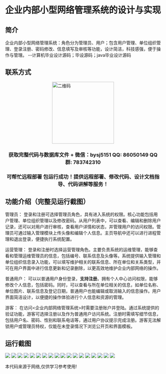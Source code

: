 <p><h1 align="center">企业内部小型网络管理系统的设计与实现</h1></p>

## 简介
企业内部小型网络管理系统：角色分为管理员、用户；包含用户管理、单位组织管理、登录注册、密码修改、信息填写及审核等功能，设计简洁，科技感强，便于操作与管理。    --计算机毕业设计源码；毕设源码；java毕业设计源码


## 联系方式
<img src="https://bs-1329754181.cos.ap-shanghai.myqcloud.com/wx.jpg" alt="二维码" style="display: block; margin: 0 auto;" width="200px">
<p><h3 align="center">获取完整代码与数据库文件 + 微信：bysj5151 QQ: 86050149 QQ群: 783742310</h3></p>
<p><h3 align="center">可帮忙远程部署 包运行成功！提供远程部署、修改代码、设计文档指导、代码讲解等服务！</h3></p>

## 功能介绍（完整见运行截图）
管理员： 登录和注册可选择管理员角色，具有进入系统的权限。核心功能包括用户管理、单位组织管理以及修改密码。从用户列表中，可以查看、编辑和删除用户记录，还可以对用户进行审核，查看用户详情和状态，并管理用户的访问权限。管理员可通过输入管理模块上传头像和编辑个人信息。主页导航中还可以进行进程管理和退出登录，便捷执行系统配置。

运营管理： 登录和注册时选择运营管理角色。主要负责系统的运维管理，能够查看和管理运维管理员的信息，包括编号、联系信息及头像等。系统提供输入管理和单位组织信息录入功能，可以填写维护相关的联系信息、所在单位和关系类型，并可在用户界面中进行信息更新和记录删除，以更高效地维护企业内部网络的操作。

普通用户： 可以以普通用户身份登录，**支持注册**。拥有个人中心访问权限，能够修改个人信息，包括密码。同时，可以查看与所在单位相关的信息，如单位名称、单位图片、联系信息及登记日期，普通用户也能编辑或取消输入的信息操作。用户界面简洁设计，以便捷的操作体验进行个人信息和资源的管理。

游客： 在访问<企业内部网络管理系统>时需要注册账户并登陆。通过系统提供的验证功能，游客可选择注册以及作为普通用户访问系统。注册时需填写细节信息，包括用户名、密码、性别和联系电话等，通过用户协议提示完成注册。游客无法解锁用户或管理员特权，仅能在未登录情况下浏览公开页和界面模板。


## 运行截图
![](https://bs-1329754181.cos.ap-shanghai.myqcloud.com/spring/EnterpriseInternalNetworkManagementSystemDesignAndImplementation/img/001.jpg)
![](https://bs-1329754181.cos.ap-shanghai.myqcloud.com/spring/EnterpriseInternalNetworkManagementSystemDesignAndImplementation/img/002.jpg)
![](https://bs-1329754181.cos.ap-shanghai.myqcloud.com/spring/EnterpriseInternalNetworkManagementSystemDesignAndImplementation/img/003.jpg)
![](https://bs-1329754181.cos.ap-shanghai.myqcloud.com/spring/EnterpriseInternalNetworkManagementSystemDesignAndImplementation/img/004.jpg)
![](https://bs-1329754181.cos.ap-shanghai.myqcloud.com/spring/EnterpriseInternalNetworkManagementSystemDesignAndImplementation/img/005.jpg)
![](https://bs-1329754181.cos.ap-shanghai.myqcloud.com/spring/EnterpriseInternalNetworkManagementSystemDesignAndImplementation/img/006.jpg)
![](https://bs-1329754181.cos.ap-shanghai.myqcloud.com/spring/EnterpriseInternalNetworkManagementSystemDesignAndImplementation/img/007.jpg)
![](https://bs-1329754181.cos.ap-shanghai.myqcloud.com/spring/EnterpriseInternalNetworkManagementSystemDesignAndImplementation/img/008.jpg)
![](https://bs-1329754181.cos.ap-shanghai.myqcloud.com/spring/EnterpriseInternalNetworkManagementSystemDesignAndImplementation/img/009.jpg)
![](https://bs-1329754181.cos.ap-shanghai.myqcloud.com/spring/EnterpriseInternalNetworkManagementSystemDesignAndImplementation/img/010.jpg)
![](https://bs-1329754181.cos.ap-shanghai.myqcloud.com/spring/EnterpriseInternalNetworkManagementSystemDesignAndImplementation/img/011.jpg)
![](https://bs-1329754181.cos.ap-shanghai.myqcloud.com/spring/EnterpriseInternalNetworkManagementSystemDesignAndImplementation/img/012.jpg)
![](https://bs-1329754181.cos.ap-shanghai.myqcloud.com/spring/EnterpriseInternalNetworkManagementSystemDesignAndImplementation/img/013.jpg)
![](https://bs-1329754181.cos.ap-shanghai.myqcloud.com/spring/EnterpriseInternalNetworkManagementSystemDesignAndImplementation/img/014.jpg)
![](https://bs-1329754181.cos.ap-shanghai.myqcloud.com/spring/EnterpriseInternalNetworkManagementSystemDesignAndImplementation/img/015.jpg)
![](https://bs-1329754181.cos.ap-shanghai.myqcloud.com/spring/EnterpriseInternalNetworkManagementSystemDesignAndImplementation/img/016.jpg)
![](https://bs-1329754181.cos.ap-shanghai.myqcloud.com/spring/EnterpriseInternalNetworkManagementSystemDesignAndImplementation/img/017.jpg)
![](https://bs-1329754181.cos.ap-shanghai.myqcloud.com/spring/EnterpriseInternalNetworkManagementSystemDesignAndImplementation/img/018.jpg)

<p>本代码来源于网络,仅供学习参考使用!</p>
